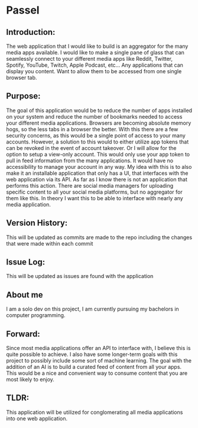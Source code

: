 # Passel

## Introduction:

The web application that I would like to build is an aggregator for the many media apps available. I would like to make a single pane of glass that can seamlessly connect to your different media apps like Reddit, Twitter, Spotify, YouTube, Twitch, Apple Podcast, etc... Any applications that can display you content. Want to allow them to be accessed from one single browser tab.

## Purpose:

The goal of this application would be to reduce the number of apps installed on your system and reduce the number of bookmarks needed to access your different media applications. Browsers are becoming absolute memory hogs, so the less tabs in a browser the better. With this there are a few security concerns, as this would be a single point of access to your many accounts. However, a solution to this would to either utilize app tokens that can be revoked in the event of account takeover. Or I will allow for the option to setup a view-only account. This would only use your app token to pull in feed information from the many applications. It would have no accessibility to manage your account in any way. My idea with this is to also make it an installable application that only has a UI, that interfaces with the web application via its API. As far as I know there is not an application that performs this action. There are social media managers for uploading specific content to all your social media platforms, but no aggregator for them like this. In theory I want this to be able to interface with nearly any media application.

## Version History:

This will be updated as commits are made to the repo including the changes that were made within each commit

## Issue Log:

This will be updated as issues are found with the application

## About me

I am a solo dev on this project, I am currently pursuing my bachelors in computer programming.

## Forward:

Since most media applications offer an API to interface with, I believe this is quite possible to achieve. I also have some longer-term goals with this project to possibly include some sort of machine learning. The goal with the addition of an AI is to build a curated feed of content from all your apps. This would be a nice and convenient way to consume content that you are most likely to enjoy.

## TLDR:

This application will be utilized for conglomerating all media applications into one web application.

